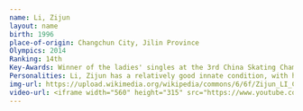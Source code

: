 ```yaml
---
name: Li, Zijun
layout: name
birth: 1996
place-of-origin: Changchun City, Jilin Province
Olympics: 2014
Ranking: 14th
Key-Awards: Winner of the ladies' singles at the 3rd China Skating Championships, the National Figure Skating Championships in 2009 and the National Winter Games of the People's Republic of China in 2012, thus achieving the Grand Slam of domestic events in China.
Personalities: Li, Zijun has a relatively good innate condition, with high coordination and perception, but she is physically weak and needs further work to improve on her weaknesses.
img-url: https://upload.wikimedia.org/wikipedia/commons/6/6f/Zijun_LI_CHN_%E2%80%93_7th_Place_%285%29.jpg
video-url: <iframe width="560" height="315" src="https://www.youtube.com/embed/2cE08JbyhVo" title="YouTube video player" frameborder="0" allow="accelerometer; autoplay; clipboard-write; encrypted-media; gyroscope; picture-in-picture" allowfullscreen></iframe>
---
```

